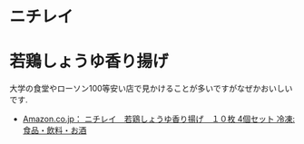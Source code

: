 # ニチレイ

# 若鶏しょうゆ香り揚げ

大学の食堂やローソン100等安い店で見かけることが多いですがなぜかおいしいです.

- [Amazon.co.jp： ニチレイ　若鶏しょうゆ香り揚げ　１０枚 4個セット 冷凍: 食品・飲料・お酒](http://www.amazon.co.jp/%E3%83%8B%E3%83%81%E3%83%AC%E3%82%A4%E3%83%95%E3%83%BC%E3%82%BA-%E3%83%8B%E3%83%81%E3%83%AC%E3%82%A4-%E8%8B%A5%E9%B6%8F%E3%81%97%E3%82%87%E3%81%86%E3%82%86%E9%A6%99%E3%82%8A%E6%8F%9A%E3%81%92-%EF%BC%91%EF%BC%90%E6%9E%9A-4%E5%80%8B%E3%82%BB%E3%83%83%E3%83%88-%E5%86%B7%E5%87%8D/dp/B007653V26/ref=sr_1_1?ie=UTF8&qid=1419054924&sr=8-1&keywords=%E8%8B%A5%E9%B6%8F%E3%81%97%E3%82%87%E3%81%86%E3%82%86%E9%A6%99%E3%82%8A%E6%8F%9A%E3%81%92)
